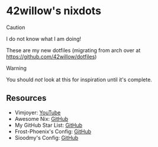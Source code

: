 # 42willow's nixdots

> [!CAUTION]
> I do not know what I am doing!

These are my new dotfiles (migrating from arch over at https://github.com/42willow/dotfiles)

> [!WARNING]
> You should *not* look at this for inspiration until it's complete.

## Resources

- Vimjoyer: [YouTube](https://www.youtube.com/@vimjoyer/videos)
- Awesome Nix: [GitHub](https://github.com/nix-community/awesome-nix)
- My GitHub Star List: [GitHub](https://github.com/stars/42Willow/lists/nix)
- Frost-Phoenix's Config: [GitHub](https://github.com/Frost-Phoenix/nixos-config)
- Sioodmy's Config: [GitHub](https://github.com/sioodmy/dotfiles)
